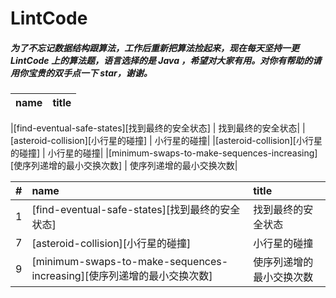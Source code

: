 # LintCode

##### 为了不忘记数据结构跟算法，工作后重新把算法捡起来，现在每天坚持一更 LintCode 上的算法题，语言选择的是 Java ，希望对大家有用。对你有帮助的请用你宝贵的双手点一下 star，谢谢。







|name| title|
|:-----  |:-----                           |

|[find-eventual-safe-states][找到最终的安全状态] | 找到最终的安全状态|
|[asteroid-collision][小行星的碰撞] | 小行星的碰撞|
|[asteroid-collision][小行星的碰撞] | 小行星的碰撞|
|[minimum-swaps-to-make-sequences-increasing][使序列递增的最小交换次数] | 使序列递增的最小交换次数|


| #    | name                                 					 | title                                      |
| :--- | :------------------------------------------------------ | :-------------------------------------------------- |
| 1    | [find-eventual-safe-states][找到最终的安全状态]            |             找到最终的安全状态                        |
| 7    | [asteroid-collision][小行星的碰撞]                   	 | 小行星的碰撞                                          |
| 9    | [minimum-swaps-to-make-sequences-increasing][使序列递增的最小交换次数]                 | 使序列递增的最小交换次数    |

